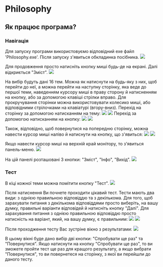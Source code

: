 # Philosophy
## Як працює програма?
### Навігація
Для запуску програми використовуємо відповідний exe файл 'Philosophy.exe'.
Після запуску з'явиться обкладинка посібника.
![](Screens/First%20Screen.png)

Для продовження просто натисніть кнопку миші будь-де на екрані. Далі відкриється "Зміст".
![](Screens/Content.png)

На вибір будуть дані 16 тем. Можна як натиснути на будь-яку з них, щоб перейти до неї, а можна перейти на наступну сторінку, яка веде до першої теми, наведенням курсору миші в праву сторону й натисненням на кнопку, або за допомогою клавіші стрілки вправо. Для прокручування сторінки можна використовувати колесико миші, або відповідними стрілочками на клавіатурі (вгору-вниз).
Перехід на сторінку за допомогою натисканням на тему:
![](Screens/Select%20Theme.png)
![](Screens/Selected%20Theme.png)
Перехід за допомогою натисканням на кнопку:
![](Screens/Switch%20Screen.png)
![](Screens/Switched%20Screen.png)

Також, відповідно, щоб повернутися на попередню сторінку, можна навести курсор миші наліво й натиснути на кнопку, що з'явиться:
![](Screens/Back.png)
![](Screens/Switched%20Back.png)

Якщо навести курсор миші на верхній край монітору, то з'явиться панель-меню.
![](Screens/PanelEntrance.png)

На цій панелі розташовані 3 кнопки: "Зміст", "Інфо", "Вихід".
![](Screens/Panel.png)

### Тест
В кіці кожної теми можна помітити кнопку "Тест".
![](Screens/TestButton.png)

Після натиснення Ви почнете проходити цікавий тест. Тести мають два види: з однією правильною відповіддю та з декількома. Для того, щоб зарахувати питання з декількома відповіддями просто виберіть, на вашу думку, правильні варіанти відповідей й натисніть кнопку "Далі". Для зарахування питання з однією правильною відповіддю просто натисність на варіант, який, на вашу думку, є правильним:
![](Screens/TestAFewAnswers.png)
![](Screens/TestAnswer.png)

Після проходження тесту Вас зустріне вікно з результатами:
![](Screens/Result.png)

В цьому вікні буде дано вибір дві кнопки: "Спробувати ще раз" та "Повернутися". Якщо натиснути на кнопку "Спробувати ще раз", то ви зможете пройти тест ще раз для кращого результату, а якщо вибрати "Повернутися", то ви повернетеся на сторінку, з якої ви перейшли до даного тесту.
